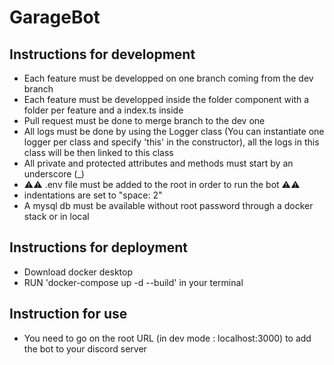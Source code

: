 # GarageBot

## Instructions for development
* Each feature must be developped on one branch coming from the dev branch
* Each feature must be developped inside the folder component with a folder per feature and a index.ts inside
* Pull request must be done to merge branch to the dev one
* All logs must be done by using the Logger class (You can instantiate one logger per class and specify 'this' in the constructor), all the logs 
in this class will be then linked to this class
* All private and protected attributes and methods must start by an underscore (_)
* ⚠️⚠️ .env file must be added to the root in order to run the bot ⚠️⚠️
* indentations are set to "space: 2"
* A mysql db must be available without root password through a docker stack or in local

## Instructions for deployment
* Download docker desktop
* RUN 'docker-compose up -d --build' in your terminal

## Instruction for use
* You need to go on the root URL (in dev mode : localhost:3000) to add the bot to your discord server